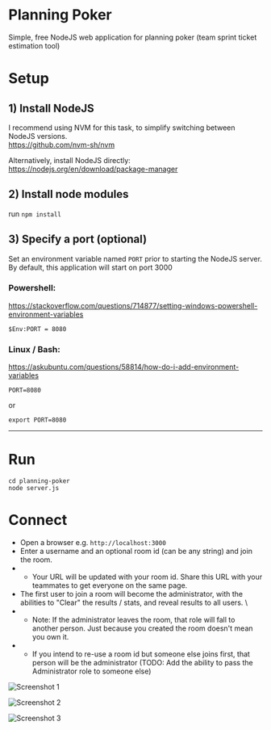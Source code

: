 # Planning Poker
Simple, free NodeJS web application for planning poker (team sprint ticket estimation tool)

# Setup
## 1) Install NodeJS
I recommend using NVM for this task, to simplify switching between NodeJS versions.\
https://github.com/nvm-sh/nvm

Alternatively, install NodeJS directly: \
https://nodejs.org/en/download/package-manager

## 2) Install node modules

run `npm install`

## 3) Specify a port (optional)

Set an environment variable named `PORT` prior to starting the NodeJS server.
By default, this application will start on port 3000
### Powershell:
https://stackoverflow.com/questions/714877/setting-windows-powershell-environment-variables
```
$Env:PORT = 8080
```
### Linux / Bash:
https://askubuntu.com/questions/58814/how-do-i-add-environment-variables
```
PORT=8080
```
or
```
export PORT=8080
```

---

# Run

```
cd planning-poker
node server.js
```

# Connect
* Open a browser e.g. `http://localhost:3000`
* Enter a username and an optional room id (can be any string) and join the room.
* * Your URL will be updated with your room id. Share this URL with your teammates to get everyone on the same page.
* The first user to join a room will become the administrator, with the abilities to "Clear" the results / stats, and reveal results to all users. \
* * Note: If the administrator leaves the room, that role will fall to another person. Just because you created the room doesn't mean you own it.
* * If you intend to re-use a room id but someone else joins first, that person will be the administrator (TODO: Add the ability to pass the Administrator role to someone else)

![Screenshot 1](https://github.com/eoingriffin/planning-poker/blob/main/screenshots/planning-poker-1.png?raw=true)

![Screenshot 2](https://github.com/eoingriffin/planning-poker/blob/main/screenshots/planning-poker-2.png?raw=true)

![Screenshot 3](https://github.com/eoingriffin/planning-poker/blob/main/screenshots/planning-poker-3.png?raw=true)
